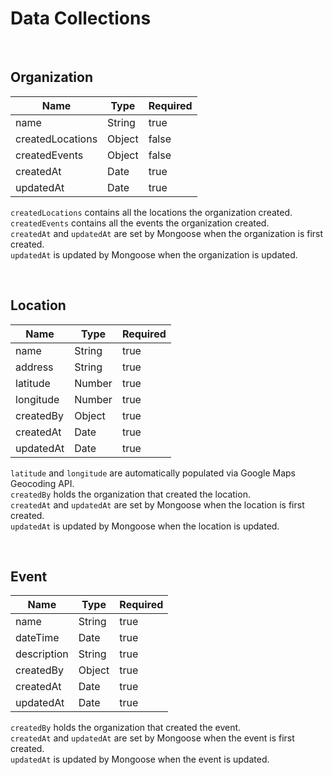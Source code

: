 # Data Collections
<br>

## Organization
| Name             | Type    | Required | 
|------------------|---------|----------|
| name             | String  | true     |
| createdLocations | Object  | false    |
| createdEvents    | Object  | false    |
| createdAt        | Date    | true     |
| updatedAt        | Date    | true     |

```createdLocations``` contains all the locations the organization created. <br>
```createdEvents``` contains all the events the organization created. <br>
```createdAt``` and ```updatedAt``` are set by Mongoose when the organization is first created. <br>
```updatedAt``` is updated by Mongoose when the organization is updated. 

<br>

## Location
| Name             | Type    | Required | 
|------------------|---------|----------|
| name             | String  | true     |
| address          | String  | true     |
| latitude         | Number  | true     |
| longitude        | Number  | true     |
| createdBy        | Object  | true     |
| createdAt        | Date    | true     |
| updatedAt        | Date    | true     |

```latitude``` and ```longitude``` are automatically populated via Google Maps Geocoding API. <br>
```createdBy``` holds the organization that created the location. <br>
```createdAt``` and ```updatedAt``` are set by Mongoose when the location is first created. <br>
```updatedAt``` is updated by Mongoose when the location is updated. 

<br>

## Event
| Name             | Type    | Required | 
|------------------|---------|----------|
| name             | String  | true     |
| dateTime         | Date    | true     |
| description      | String  | true     |
| createdBy        | Object  | true     |
| createdAt        | Date    | true     |
| updatedAt        | Date    | true     |

```createdBy``` holds the organization that created the event. <br>
```createdAt``` and ```updatedAt``` are set by Mongoose when the event is first created. <br>
```updatedAt``` is updated by Mongoose when the event is updated. 


